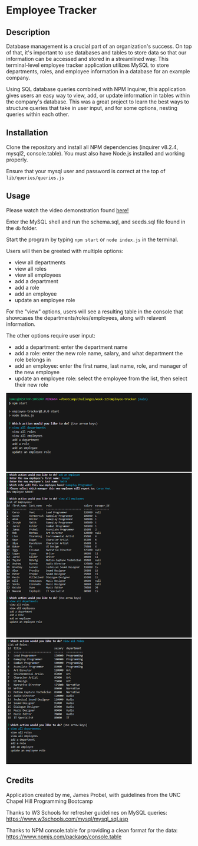 # Employee Tracker

## Description

Database management is a crucial part of an organization's success. On top of that, it's important to use databases and tables to store data so that our information can be accessed and stored in a streamlined way. This terminal-level employee tracker application utilizes MySQL to store departments, roles, and employee information in a database for an example company.

Using SQL database queries combined with NPM Inquirer, this application gives users an easy way to view, add, or update information in tables within the company's database. This was a great project to learn the best ways to structure queries that take in user input, and for some options, nesting queries within each other.

## Installation

Clone the repository and install all NPM dependencies (inquirer v8.2.4, mysql2, console.table). You must also have Node.js installed and working properly.

Ensure that your mysql user and password is correct at the top of `lib/queries/queries.js`

## Usage

Please watch the video demonstration found [here!](https://drive.google.com/file/d/1vpHk6OfrxN45TLmKAzYXq7vfaGmI0o0v/view?usp=sharing)

Enter the MySQL shell and run the schema.sql, and seeds.sql file found in the `db` folder.

Start the program by typing `npm start` or `node index.js` in the terminal.

Users will then be greeted with multiple options:
* view all departments
* view all roles
* view all employees
* add a department
* add a role
* add an employee
* update an employee role

For the "view" options, users will see a resulting table in the console that showcases the departments/roles/employees, along with relavent information.

The other options require user input:
* add a department: enter the department name
* add a role: enter the new role name, salary, and what department the role belongs in
* add an employee: enter the first name, last name, role, and manager of the new employee
* update an employee role: select the employee from the list, then select their new role

![screenshot1](./lib/images/screenshot1.png)
![screenshot2](./lib/images/screenshot3.png)
![screenshot3](./lib/images/screenshot4.png)

## Credits

Application created by me, James Probel, with guidelines from the UNC Chapel Hill Programming Bootcamp

Thanks to W3 Schools for refresher guidelines on MySQL queries:
https://www.w3schools.com/mysql/mysql_sql.asp

Thanks to NPM console.table for providing a clean format for the data:
https://www.npmjs.com/package/console.table




